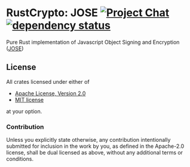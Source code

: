 # RustCrypto: JOSE [![Project Chat][chat-image]][chat-link] [![dependency status][deps-image]][deps-link]

Pure Rust implementation of Javascript Object Signing and Encryption ([JOSE])

## License

All crates licensed under either of

- [Apache License, Version 2.0](http://www.apache.org/licenses/LICENSE-2.0)
- [MIT license](http://opensource.org/licenses/MIT)

at your option.

### Contribution

Unless you explicitly state otherwise, any contribution intentionally submitted
for inclusion in the work by you, as defined in the Apache-2.0 license, shall be
dual licensed as above, without any additional terms or conditions.

[//]: # "badges"
[chat-image]: https://img.shields.io/badge/zulip-join_chat-blue.svg
[chat-link]: https://rustcrypto.zulipchat.com/#narrow/stream/300570-formats
[deps-image]: https://deps.rs/repo/github/RustCrypto/jose/status.svg
[deps-link]: https://deps.rs/repo/github/RustCrypto/jose

[//]: # "links"
[JOSE]: https://jose.readthedocs.io/
